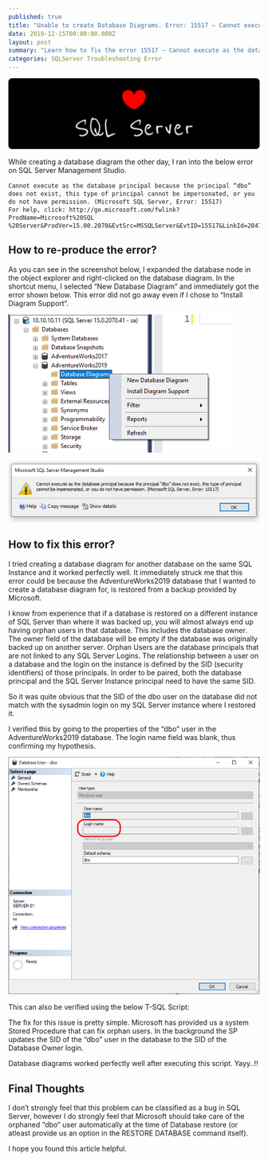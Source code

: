 ```yaml
---
published: true
title: "Unable to create Database Diagrams. Error: 15517 – Cannot execute as the database principal because the principal “dbo” does not exist…"
date: 2019-12-15T00:00:00.000Z
layout: post
summary: "Learn how to fix the error 15517 – Cannot execute as the database principal..."
categories: SQLServer Troubleshooting Error
---
```

![Background](/img/love-sql-server.png)

While creating a database diagram the other day, I ran into the below error on SQL Server Management Studio.

```
Cannot execute as the database principal because the principal “dbo” does not exist, this type of principal cannot be impersonated, or you do not have permission. (Microsoft SQL Server, Error: 15517)
For help, click: http://go.microsoft.com/fwlink?ProdName=Microsoft%20SQL
%20Server&ProdVer=15.00.2070&EvtSrc=MSSQLServer&EvtID=15517&LinkId=20476
```

## How to re-produce the error?

As you can see in the screenshot below, I expanded the database node in the object explorer and right-clicked on the database diagram. In the shortcut menu, I selected “New Database Diagram” and immediately got the error shown below. This error did not go away even if I chose to “Install Diagram Support“.

![Database Diagram Menu in SSMS](/img/posts/2019-12-15-Unable-to-create-Database-Diagrams-Error-15517/01-New-Database-Diagram.png)

![Error Message](/img/posts/2019-12-15-Unable-to-create-Database-Diagrams-Error-15517/02-Cannot-execute-because-the-database-principal-dbo.png)


## How to fix this error?

I tried creating a database diagram for another database on the same SQL Instance and it worked perfectly well. It immediately struck me that this error could be because the AdventureWorks2019 database that I wanted to create a database diagram for, is restored from a backup provided by Microsoft.

I know from experience that if a database is restored on a different instance of SQL Server than where it was backed up, you will almost always end up having orphan users in that database. This includes the database owner. The owner field of the database will be empty if the database was originally backed up on another server. Orphan Users are the database principals that are not linked to any SQL Server Logins. The relationship between a user on a database and the login on the instance is defined by the SID (security identifiers) of those principals. In order to be paired, both the database principal and the SQL Server Instance principal need to have the same SID.

So it was quite obvious that the SID of the dbo user on the database did not match with the sysadmin login on my SQL Server instance where I restored it.

I verified this by going to the properties of the “dbo” user in the AdventureWorks2019 database. The login name field was blank, thus confirming my hypothesis.

![Orphan User dbo](/img/posts/2019-12-15-Unable-to-create-Database-Diagrams-Error-15517/03-Orphan-user-dbo.png)

This can also be verified using the below T-SQL Script:

<script src="https://gist.github.com/relationaldba/2c3efa0b19cd7d9bced52bb56a0701a6.js"></script>

The fix for this issue is pretty simple. Microsoft has provided us a system Stored Procedure that can fix orphan users. In the background the SP updates the SID of the “dbo” user in the database to the SID of the Database Owner login.

<script src="https://gist.github.com/relationaldba/01f5d484868de1fba3f74f98a5719ae7.js"></script>

Database diagrams worked perfectly well after executing this script. Yayy..!!

## Final Thoughts

I don’t strongly feel that this problem can be classified as a bug in SQL Server, however I do strongly feel that Microsoft should take care of the orphaned “dbo” user automatically at the time of Database restore (or atleast provide us an option in the RESTORE DATABASE command itself).

I hope you found this article helpful.